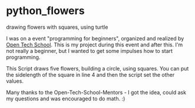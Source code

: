 # python_flowers
drawing flowers with squares, using turtle

I was on a event "programming for beginners", organized and realized by [Open Tech School](http://www.opentechschool.org/). This is my project during this event and after this.
I'm not really a beginner, but I wanted to get some impulses how to start programming. 

This Script draws five flowers, building a circle, using squares. You can put the sidelength of the square in line 4 and then the script set the other values.

Many thanks to the Open-Tech-School-Mentors - I got the idea, could ask my questions and was encouraged to do math. :)
